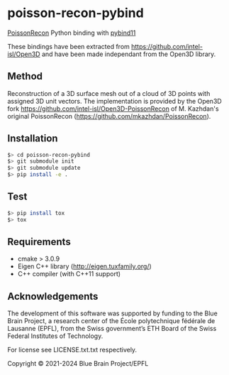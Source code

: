 # poisson-recon-pybind

 [PoissonRecon](https://github.com/mkazhdan/PoissonRecon) Python binding with [pybind11](https://pybind11.readthedocs.io)

These bindings have been extracted from https://github.com/intel-isl/Open3D and have been made independant from the Open3D library.

## Method
Reconstruction of a 3D surface mesh out of a cloud of 3D points with assigned 3D unit vectors.
The implementation is provided by the Open3D fork https://github.com/intel-isl/Open3D-PoissonRecon of M. Kazhdan's original PoissonRecon (https://github.com/mkazhdan/PoissonRecon).

## Installation
```bash
$> cd poisson-recon-pybind
$> git submodule init
$> git submodule update
$> pip install -e .
```

## Test
```bash
$> pip install tox
$> tox
```

## Requirements
* cmake > 3.0.9
* Eigen C++ library (http://eigen.tuxfamily.org/)
* C++ compiler (with C++11 support)

## Acknowledgements

The development of this software was supported by funding to the Blue Brain Project, a research center of the École polytechnique fédérale de Lausanne (EPFL), from the Swiss government’s ETH Board of the Swiss Federal Institutes of Technology.

For license see LICENSE.txt.txt respectively.

Copyright © 2021-2024 Blue Brain Project/EPFL

